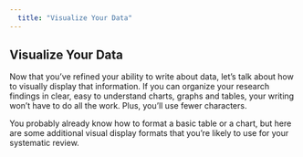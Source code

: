 ```yaml
---
  title: "Visualize Your Data"
---
```


## Visualize Your Data

Now that you’ve refined your ability to write about data, let’s talk about how to visually display that information. If you can organize your research findings in clear, easy to understand charts, graphs and tables, your writing won’t have to do all the work. Plus, you’ll use fewer characters.

You probably already know how to format a basic table or a chart, but here are some additional visual display formats that you’re likely to use for your systematic review. 
